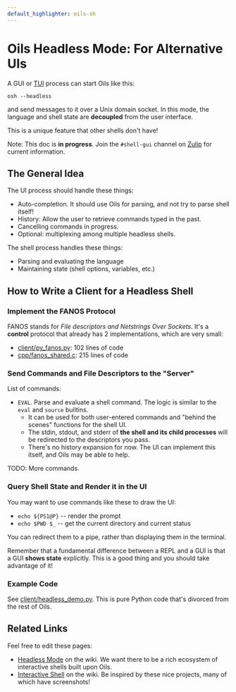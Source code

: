 ```yaml
---
default_highlighter: oils-sh
---
```


Oils Headless Mode: For Alternative UIs
=======================================

A GUI or [TUI][] process can start Oils like this:

    osh --headless

and send messages to it over a Unix domain socket.  In this mode, the language
and shell state are **decoupled** from the user interface.

This is a unique feature that other shells don't have!

[TUI]: https://en.wikipedia.org/wiki/Text-based_user_interface

Note: This doc is **in progress**.  Join the `#shell-gui` channel on
[Zulip]($xref:zulip) for current information.

<div id="toc">
</div>

## The General Idea

The UI process should handle these things:

- Auto-completion.  It should use Oils for parsing, and not try to parse shell
  itself!
- History: Allow the user to retrieve commands typed in the past.
- Cancelling commands in progress.
- Optional: multiplexing among multiple headless shells.

The shell process handles these things:

- Parsing and evaluating the language
- Maintaining state (shell options, variables, etc.)

## How to Write a Client for a Headless Shell

### Implement the FANOS Protocol

FANOS stands for *File descriptors and Netstrings Over Sockets*.  It's a
**control** protocol that already has 2 implementations, which are very small:

- [client/py_fanos.py]($oils-src): 102 lines of code
- [cpp/fanos_shared.c]($oils-src): 215 lines of code

### Send Commands and File Descriptors to the "Server"

List of commands:

- `EVAL`.  Parse and evaluate a shell command.  The logic is similar to the
  `eval` and `source` builtins.
  - It can be used for both user-entered commands and "behind the scenes"
    functions for the shell UI.
  - The stdin, stdout, and stderr of **the shell and its child processes** will
    be redirected to the descriptors you pass.
  - There's no history expansion for now.  The UI can implement this itself,
    and Oils may be able to help.

TODO: More commands.

### Query Shell State and Render it in the UI

You may want to use commands like these to draw the UI:

- `echo ${PS1@P}` -- render the prompt
- `echo $PWD $_` -- get the current directory and current status

You can redirect them to a pipe, rather than displaying them in the terminal.

Remember that a fundamental difference between a REPL and a GUI is that a GUI
**shows state** explicitly.  This is a good thing and you should take advantage
of it!

### Example Code

See [client/headless_demo.py]($oils-src).  This is pure Python code that's
divorced from the rest of Oils.

## Related Links

Feel free to edit these pages:

- [Headless Mode][] on the wiki.  We want there to be a rich ecosystem of
  interactive shells built upon Oils.
- [Interactive Shell][] on the wiki.  Be inspired by these nice projects, many
  of which have screenshots! 

[Headless Mode]: https://github.com/oils-for-unix/oils/wiki/Headless-Mode

[Interactive Shell]: https://github.com/oils-for-unix/oils/wiki/Interactive-Shell
